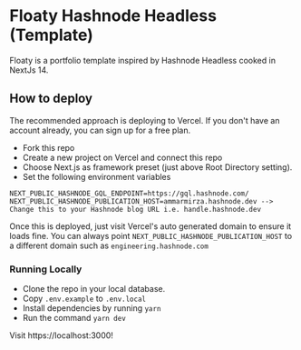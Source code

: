 # Floaty Hashnode Headless (Template)

Floaty is a portfolio template inspired by Hashnode Headless cooked in NextJs 14.

## How to deploy

The recommended approach is deploying to Vercel. If you don't have an account already, you can sign up for a free plan.

* Fork this repo
* Create a new project on Vercel and connect this repo
* Choose Next.js as framework preset (just above Root Directory setting).
* Set the following environment variables

``` 
NEXT_PUBLIC_HASHNODE_GQL_ENDPOINT=https://gql.hashnode.com/
NEXT_PUBLIC_HASHNODE_PUBLICATION_HOST=ammarmirza.hashnode.dev --> Change this to your Hashnode blog URL i.e. handle.hashnode.dev
```
Once this is deployed, just visit Vercel's auto generated domain to ensure it loads fine. You can always point `NEXT_PUBLIC_HASHNODE_PUBLICATION_HOST` to a different domain such as `engineering.hashnode.com` 


### Running Locally
* Clone the repo in your local database. 
* Copy `.env.example` to `.env.local`
* Install dependencies by running `yarn`
* Run the command `yarn dev`

Visit https://localhost:3000!